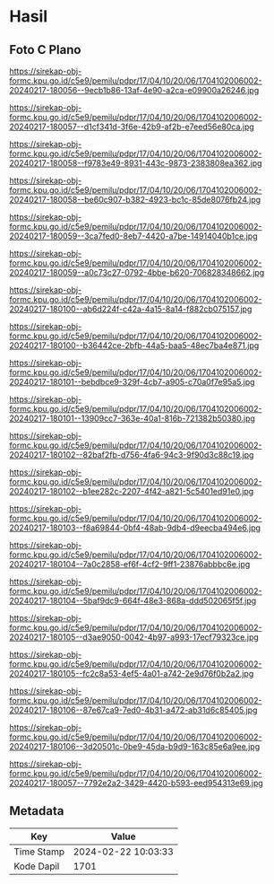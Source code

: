 # Hasil

## Foto C Plano

https://sirekap-obj-formc.kpu.go.id/c5e9/pemilu/pdpr/17/04/10/20/06/1704102006002-20240217-180056--9ecb1b86-13af-4e90-a2ca-e09900a26246.jpg

https://sirekap-obj-formc.kpu.go.id/c5e9/pemilu/pdpr/17/04/10/20/06/1704102006002-20240217-180057--d1cf341d-3f6e-42b9-af2b-e7eed56e80ca.jpg

https://sirekap-obj-formc.kpu.go.id/c5e9/pemilu/pdpr/17/04/10/20/06/1704102006002-20240217-180058--f9783e49-8931-443c-9873-2383808ea362.jpg

https://sirekap-obj-formc.kpu.go.id/c5e9/pemilu/pdpr/17/04/10/20/06/1704102006002-20240217-180058--be60c907-b382-4923-bc1c-85de8076fb24.jpg

https://sirekap-obj-formc.kpu.go.id/c5e9/pemilu/pdpr/17/04/10/20/06/1704102006002-20240217-180059--3ca7fed0-8eb7-4420-a7be-14914040b1ce.jpg

https://sirekap-obj-formc.kpu.go.id/c5e9/pemilu/pdpr/17/04/10/20/06/1704102006002-20240217-180059--a0c73c27-0792-4bbe-b620-706828348662.jpg

https://sirekap-obj-formc.kpu.go.id/c5e9/pemilu/pdpr/17/04/10/20/06/1704102006002-20240217-180100--ab6d224f-c42a-4a15-8a14-f882cb075157.jpg

https://sirekap-obj-formc.kpu.go.id/c5e9/pemilu/pdpr/17/04/10/20/06/1704102006002-20240217-180100--b36442ce-2bfb-44a5-baa5-48ec7ba4e871.jpg

https://sirekap-obj-formc.kpu.go.id/c5e9/pemilu/pdpr/17/04/10/20/06/1704102006002-20240217-180101--bebdbce9-329f-4cb7-a905-c70a0f7e95a5.jpg

https://sirekap-obj-formc.kpu.go.id/c5e9/pemilu/pdpr/17/04/10/20/06/1704102006002-20240217-180101--13909cc7-363e-40a1-816b-721382b50380.jpg

https://sirekap-obj-formc.kpu.go.id/c5e9/pemilu/pdpr/17/04/10/20/06/1704102006002-20240217-180102--82baf2fb-d756-4fa6-94c3-9f90d3c88c19.jpg

https://sirekap-obj-formc.kpu.go.id/c5e9/pemilu/pdpr/17/04/10/20/06/1704102006002-20240217-180102--b1ee282c-2207-4f42-a821-5c5401ed91e0.jpg

https://sirekap-obj-formc.kpu.go.id/c5e9/pemilu/pdpr/17/04/10/20/06/1704102006002-20240217-180103--f8a69844-0bf4-48ab-9db4-d9eecba494e6.jpg

https://sirekap-obj-formc.kpu.go.id/c5e9/pemilu/pdpr/17/04/10/20/06/1704102006002-20240217-180104--7a0c2858-ef6f-4cf2-9ff1-23876abbbc6e.jpg

https://sirekap-obj-formc.kpu.go.id/c5e9/pemilu/pdpr/17/04/10/20/06/1704102006002-20240217-180104--5baf9dc9-664f-48e3-868a-ddd502065f5f.jpg

https://sirekap-obj-formc.kpu.go.id/c5e9/pemilu/pdpr/17/04/10/20/06/1704102006002-20240217-180105--d3ae9050-0042-4b97-a993-17ecf79323ce.jpg

https://sirekap-obj-formc.kpu.go.id/c5e9/pemilu/pdpr/17/04/10/20/06/1704102006002-20240217-180105--fc2c8a53-4ef5-4a01-a742-2e9d76f0b2a2.jpg

https://sirekap-obj-formc.kpu.go.id/c5e9/pemilu/pdpr/17/04/10/20/06/1704102006002-20240217-180106--87e67ca9-7ed0-4b31-a472-ab31d6c85405.jpg

https://sirekap-obj-formc.kpu.go.id/c5e9/pemilu/pdpr/17/04/10/20/06/1704102006002-20240217-180106--3d20501c-0be9-45da-b9d9-163c85e6a9ee.jpg

https://sirekap-obj-formc.kpu.go.id/c5e9/pemilu/pdpr/17/04/10/20/06/1704102006002-20240217-180057--7792e2a2-3429-4420-b593-eed954313e69.jpg


## Metadata

| Key        | Value               |
| ---------- | ------------------- |
| Time Stamp | 2024-02-22 10:03:33 |
| Kode Dapil | 1701                |



